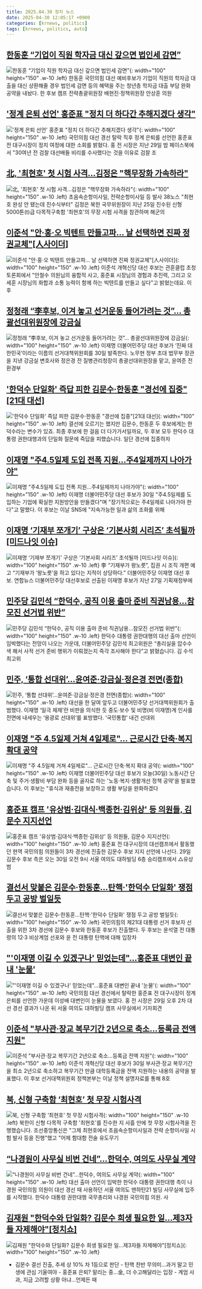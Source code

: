 ```yaml
---
title: 2025.04.30 정치 뉴스
date: 2025-04-30 12:05:17 +0900
categories: [krnews, politics]
tags: [krnews, politics, auto]
---
```

## [한동훈 “기업이 직원 학자금 대신 갚으면 법인세 감면”](https://n.news.naver.com/mnews/article/011/0004480196)

![한동훈 “기업이 직원 학자금 대신 갚으면 법인세 감면”](https://mimgnews.pstatic.net/image/origin/011/2025/04/30/4480196.jpg?type=nf220_150){: width="100" height="150" .w-10 .left}
한동훈 국민의힘 대선 예비후보가 기업이 직원의 학자금 대출을 대신 상환해줄 경우 법인세 감면 등의 혜택을 주는 청년층 학자금 대출 부담 완화 공약을 내놨다. 한 후보 캠프 전략총괄위원장 배현진·정책위원장 안상훈 의원

## ['정계 은퇴 선언' 홍준표 "정치 더 하다간 추해지겠다 생각"](https://n.news.naver.com/mnews/article/015/0005125864)

!['정계 은퇴 선언' 홍준표 "정치 더 하다간 추해지겠다 생각"](https://mimgnews.pstatic.net/image/origin/015/2025/04/30/5125864.jpg?type=nf220_150){: width="100" height="150" .w-10 .left}
국민의힘 대선 경선 탈락 직후 정계 은퇴를 선언한 홍준표 전 대구시장이 정치 여정에 대한 소회를 밝혔다. 홍 전 시장은 지난 29일 밤 페이스북에서 "30여년 전 검찰 대선배들 비리를 수사했다는 것을 이유로 검찰 조

## [北, '최현호' 첫 시험 사격…김정은 "핵무장화 가속하라"](https://n.news.naver.com/mnews/article/629/0000386447)

![北, '최현호' 첫 시험 사격…김정은 "핵무장화 가속하라"](https://mimgnews.pstatic.net/image/origin/629/2025/04/30/386447.jpg?type=nf220_150){: width="100" height="150" .w-10 .left}
초음속순항미사일, 전략순항미사일 등 발사 38노스 "최현호 완성 안 됐는데 진수식부터" 김정은 북한 국무위원장이 지난 25일 진수된 신형 5000톤(t)급 다목적구축함 '최현호'의 무장 시험 사격을 참관하며 해군의

## [이준석 "안·홍·오 빅텐트 만들고파… 날 선택하면 진짜 정권교체"[人사이더]](https://n.news.naver.com/mnews/article/029/0002951790)

![이준석 "안·홍·오 빅텐트 만들고파… 날 선택하면 진짜 정권교체"[人사이더]](https://mimgnews.pstatic.net/image/origin/029/2025/04/30/2951790.jpg?type=nf220_150){: width="100" height="150" .w-10 .left}
이준석 개혁신당 대선 후보는 관훈클럽 초청 토론회에서 "안철수 의원님의 융합적 사고, 홍준표 시장님의 경험과 추진력, 그리고 오세훈 시장님의 화합과 소통 능력이 함께 하는 빅텐트를 만들고 싶다"고 밝혔는데요. 이 후

## [정청래 “李후보, 이겨 놓고 선거운동 들어가려는 것”… 총괄선대위원장에 강금실](https://n.news.naver.com/mnews/article/023/0003902354)

![정청래 “李후보, 이겨 놓고 선거운동 들어가려는 것”… 총괄선대위원장에 강금실](https://mimgnews.pstatic.net/image/origin/023/2025/04/29/3902354.jpg?type=nf220_150){: width="100" height="150" .w-10 .left}
이재명 더불어민주당 대선 후보가 ‘진짜 대한민국’이라는 이름의 선거대책위원회를 30일 발족한다. 노무현 정부 초대 법무부 장관을 지낸 강금실 변호사와 정은경 전 질병관리청장이 총괄선대위원장을 맡고, 윤여준 전 환경부

## ['한덕수 단일화' 즉답 피한 김문수·한동훈 "경선에 집중"[21대 대선]](https://n.news.naver.com/mnews/article/057/0001884114)

!['한덕수 단일화' 즉답 피한 김문수·한동훈 "경선에 집중"[21대 대선]](https://mimgnews.pstatic.net/image/origin/057/2025/04/30/1884114.jpg?type=nf220_150){: width="100" height="150" .w-10 .left}
결선에 오르기는 했지만 김문수, 한동훈 두 후보에게는 한덕수라는 변수가 있죠. 최종 후보에 한 걸음 더 다가가서일까요, 두 후보 모두 한덕수 대통령 권한대행과의 단일화 질문에 즉답을 피했습니다. 일단 경선에 집중하자

## [이재명 "주4.5일제 도입 전폭 지원…주4일제까지 나아가야"](https://n.news.naver.com/mnews/article/015/0005125983)

![이재명 "주4.5일제 도입 전폭 지원…주4일제까지 나아가야"](https://mimgnews.pstatic.net/image/origin/015/2025/04/30/5125983.jpg?type=nf220_150){: width="100" height="150" .w-10 .left}
이재명 더불어민주당 대선 후보가 30일 "주4.5일제를 도입하는 기업에 확실한 지원방안을 만들겠다"며 "장기적으로는 주4일제로 나아가야 한다"고 말했다. 이 후보는 이날 SNS에 "지속가능한 일과 삶의 조화를 위해

## [이재명 ‘기재부 쪼개기’ 구상은 ‘기본사회 시리즈’ 초석될까 [미드나잇 이슈]](https://n.news.naver.com/mnews/article/022/0004031768)

![이재명 ‘기재부 쪼개기’ 구상은 ‘기본사회 시리즈’ 초석될까 [미드나잇 이슈]](https://mimgnews.pstatic.net/image/origin/022/2025/04/29/4031768.jpg?type=nf220_150){: width="100" height="150" .w-10 .left}
李 “기재부가 왕노릇”, 집권 시 조직 개편 예고 “기재부가 ‘왕노릇’을 하고 있다는 지적이 상당하다.” 더불어민주당 이재명 대선 후보. 연합뉴스 더불어민주당 대선후보로 선출된 이재명 후보가 지난 27일 기획재정부에

## [민주당 김민석 “한덕수, 공직 이용 출마 준비 직권남용…참모진 선거법 위반”](https://n.news.naver.com/mnews/article/056/0011942336)

![민주당 김민석 “한덕수, 공직 이용 출마 준비 직권남용…참모진 선거법 위반”](https://mimgnews.pstatic.net/image/origin/056/2025/04/30/11942336.jpg?type=nf220_150){: width="100" height="150" .w-10 .left}
한덕수 대통령 권한대행의 대선 출마 선언이 임박했다는 전망이 나오는 가운데, 더불어민주당 김민석 최고위원은 “총리실을 압수수색 해서 사적 선거 준비 행위가 이뤄졌는지 즉각 조사해야 한다”고 밝혔습니다. 김 수석최고위

## [민주, ‘통합 선대위’…윤여준·강금실·정은경 전면(종합)](https://n.news.naver.com/mnews/article/018/0006001950)

![민주, ‘통합 선대위’…윤여준·강금실·정은경 전면(종합)](https://mimgnews.pstatic.net/image/origin/018/2025/04/30/6001950.jpg?type=nf220_150){: width="100" height="150" .w-10 .left}
대선을 한 달여 앞두고 더불어민주당 선거대책위원회가 출범했다. 이재명 ‘일극 체제’란 비판을 의식한 듯 중도·보수 및 비명(비 이재명)계 인사를 전면에 내세우는 ‘용광로 선대위’를 표방했다. ‘국민통합’ 내건 선대위

## [이재명 "주 4.5일제 거쳐 4일제로"… 근로시간 단축·복지 확대 공약](https://n.news.naver.com/mnews/article/057/0001884171)

![이재명 "주 4.5일제 거쳐 4일제로"… 근로시간 단축·복지 확대 공약](https://mimgnews.pstatic.net/image/origin/057/2025/04/30/1884171.jpg?type=nf220_150){: width="100" height="150" .w-10 .left}
이재명 더불어민주당 대선 후보가 오늘(30일) 노동시간 단축 및 주거·생활비 부담 완화 등을 골자로 하는 '노동·복지·생활개선 정책 공약'을 발표했습니다. 이 후보는 "휴식과 재충전을 보장하고 생활 부담을 완화하겠다

## [홍준표 캠프 '유상범·김대식·백종헌·김위상' 등 의원들, 김문수 지지선언](https://n.news.naver.com/mnews/article/008/0005187811)

![홍준표 캠프 '유상범·김대식·백종헌·김위상' 등 의원들, 김문수 지지선언](https://mimgnews.pstatic.net/image/origin/008/2025/04/29/5187811.jpg?type=nf220_150){: width="100" height="150" .w-10 .left}
홍준표 전 대구시장의 대선캠프에서 활동했던 현역 국민의힘 의원들이 3차 경선에 진출한 김문수 후보 지지 선언에 나선다. 29일 김문수 후보 측은 오는 30일 오전 9시 서울 여의도 대하빌딩 6층 승리캠프에서 △유상범

## [결선서 맞붙은 김문수·한동훈…탄핵·'한덕수 단일화' 쟁점 두고 공방 벌일듯](https://n.news.naver.com/mnews/article/003/0013213784)

![결선서 맞붙은 김문수·한동훈…탄핵·'한덕수 단일화' 쟁점 두고 공방 벌일듯](https://mimgnews.pstatic.net/image/origin/003/2025/04/29/13213784.jpg?type=nf220_150){: width="100" height="150" .w-10 .left}
국민의힘의 제21대 대통령 선거 후보자 선출을 위한 3차 경선에 김문수 후보와 한동훈 후보가 진출했다. 두 후보는 윤석열 전 대통령의 12·3 비상계엄 선포와 윤 전 대통령 탄핵에 대해 입장차

## ["'이재명 이길 수 있겠구나' 믿었는데"...홍준표 대변인 끝내 '눈물'](https://n.news.naver.com/mnews/article/014/0005343368)

!["'이재명 이길 수 있겠구나' 믿었는데"...홍준표 대변인 끝내 '눈물'](https://mimgnews.pstatic.net/image/origin/014/2025/04/30/5343368.jpg?type=nf220_150){: width="100" height="150" .w-10 .left}
국민의힘 대선 경선에서 탈락한 홍준표 전 대구시장이 정계 은퇴를 선언한 가운데 이성배 대변인이 눈물을 보였다. 홍 전 시장은 29일 오후 2차 대선 경선 결과가 나온 뒤 서울 여의도 대하빌딩 캠프 사무실에서 기자회견

## [이준석 "부사관·장교 복무기간 2년으로 축소...등록금 전액 지원"](https://n.news.naver.com/mnews/article/014/0005343472)

![이준석 "부사관·장교 복무기간 2년으로 축소...등록금 전액 지원"](https://mimgnews.pstatic.net/image/origin/014/2025/04/30/5343472.jpg?type=nf220_150){: width="100" height="150" .w-10 .left}
이준석 개혁신당 대선 후보가 30일 부사관·장교 복무기간을 최소 2년으로 축소하고 복무기간 만큼 대학등록금을 전액 지원하는 내용의 공약을 발표했다. 이 후보 선거대책위원회 정책본부는 이날 정책 설명자료를 통해 8호

## [북, 신형 구축함 ‘최현호’ 첫 무장 시험사격](https://n.news.naver.com/mnews/article/056/0011942279)

![북, 신형 구축함 ‘최현호’ 첫 무장 시험사격](https://mimgnews.pstatic.net/image/origin/056/2025/04/30/11942279.jpg?type=nf220_150){: width="100" height="150" .w-10 .left}
북한이 신형 다목적 구축함 '최현호'를 진수한 지 사흘 만에 첫 무장 시험사격을 진행했습니다. 조선중앙통신은 "그제 최현호에서 초음속순항미사일과 전략 순항미사일 시험 발사 등을 진행"했고 "어제 함대함 전술 유도무기

## [“나경원이 사무실 비번 건네”…한덕수, 여의도 사무실 계약](https://n.news.naver.com/mnews/article/018/0006001827)

![“나경원이 사무실 비번 건네”…한덕수, 여의도 사무실 계약](https://mimgnews.pstatic.net/image/origin/018/2025/04/30/6001827.jpg?type=nf220_150){: width="100" height="150" .w-10 .left}
대선 출마 선언이 임박한 한덕수 대통령 권한대행 측이 나경원 국민의힘 의원이 대선 경선 때 사용하던 서울 여의도 맨하탄21 빌딩 사무실에 입주를 시작했다. 한덕수 대통령 권한대행 국무총리와 나경원 국민의힘 의원. 사

## [김재원 "한덕수와 단일화? 김문수 희생 필요한 일…제3자들 자제해야"[정치쇼]](https://n.news.naver.com/mnews/article/055/0001253929)

![김재원 "한덕수와 단일화? 김문수 희생 필요한 일…제3자들 자제해야"[정치쇼]](https://mimgnews.pstatic.net/image/origin/055/2025/04/30/1253929.jpg?type=nf220_150){: width="100" height="150" .w-10 .left}
- 김문수 결선 진출, 추세 상 10% 차 1등으로 판단 - 탄핵 찬반 무의미…과거 말고 민생에 관심 기울여야 - 홍준표 은퇴? 말리는 중…金, 더 수고해달라는 입장 - 계엄 사과, 지금 고려할 상황 아냐…언제든 때

